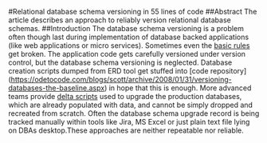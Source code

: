 #Relational database schema versioning in 55 lines of code
##Abstract
The article describes an approach to reliably version relational database schemas.
##Introduction
The database schema versioning is a problem often though last during 
implementation of database backed applications (like web applications or
 micro services). Sometimes even the [basic rules](https://odetocode.com/blogs/scott/archive/2008/01/30/three-rules-for-database-work.aspx) get broken.
 The application code gets carefully versioned under version control,
 but the database schema versioning is neglected. Database creation 
scripts dumped from ERD tool get stuffed into [code repository] (https://odetocode.com/blogs/scott/archive/2008/01/31/versioning-databases-the-baseline.aspx) in hope that 
this is enough. More advanced teams provide [delta scripts](https://odetocode.com/blogs/scott/archive/2008/02/02/versioning-databases-change-scripts.aspx) used to upgrade
 the production databases, which are already populated with data, and cannot
 be simply dropped and recreated from scratch. Often the database schema 
upgrade record is being tracked manually within tools like Jira, MS Excel
 or just plain text file lying on DBAs desktop.These approaches are neither 
repeatable nor reliable.